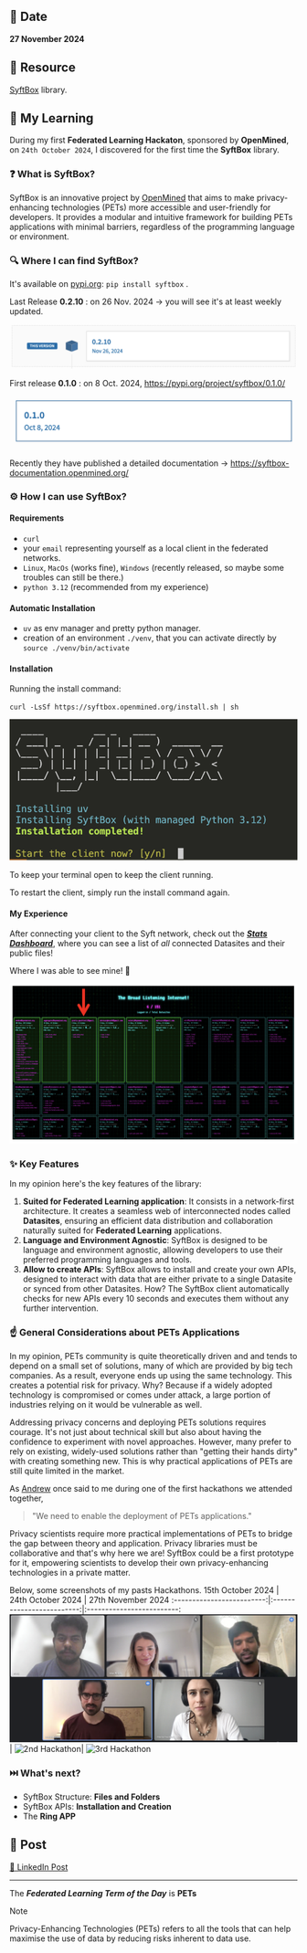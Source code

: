 ## 📅 Date
**27 November 2024**

## 📰 Resource
[SyftBox](https://syftbox-documentation.openmined.org/) library.

## 🔖 My Learning
During my first **Federated Learning Hackaton**, sponsored by **OpenMined**, on `24th October 2024`, I discovered for the first time the **SyftBox** library.

### ❓ What is SyftBox?

SyftBox is an innovative project by [OpenMined](https://openmined.org/) that aims to make privacy-enhancing technologies (PETs) more accessible and user-friendly for developers. It provides a modular and intuitive framework for building PETs applications with minimal barriers, regardless of the programming language or environment.

### 🔍 Where I can find SyftBox?

It's available on [pypi.org](https://pypi.org/project/syftbox/):  `pip install syftbox` .

Last Release **0.2.10** : on 26 Nov. 2024 → you will see it's at least weekly updated.

![Last Release of SyftBox](../images/SyftBox_Last_Release.png)


First release **0.1.0** : on 8 Oct. 2024, https://pypi.org/project/syftbox/0.1.0/

![First Release of SyftBox](../images/SyftBox_First_Release.png)


Recently they have published a detailed documentation → https://syftbox-documentation.openmined.org/

### ⚙️ How I can use SyftBox?

#### Requirements

- `curl`
- your `email` representing yourself as a local client in the federated networks.
- `Linux`, `MacOs` (works fine), `Windows` (recently released, so maybe some troubles can still be there.)
- `python 3.12` (recommended from my experience)

#### Automatic Installation

- `uv` as env manager and pretty python manager.
- creation of an environment `./venv`, that you can activate directly by `source ./venv/bin/activate`

#### Installation

Running the install command:

`curl -LsSf https://syftbox.openmined.org/install.sh | sh`

![Install SyftBox](../images/Install_Syftbox.png.png)

To keep your terminal open to keep the client running. 

To restart the client, simply run the install command again.

#### My Experience

After connecting your client to the Syft network, check out the [***Stats Dashboard***](https://syftbox.openmined.org/datasites/aggregator@openmined.org/syft_stats.html), where you can see a list of *all* connected Datasites and their public files! 

Where I was able to see mine! 🙂

![My Datasites in SyftBox Federated Networks](../images/SyftBox_StatsDashboard_WithMe.png)

### ✨ Key Features

In my opinion here's the key features of the library:

1. **Suited for Federated Learning application**: It consists in a network-first architecture. It creates a seamless web of interconnected nodes called **Datasites**, ensuring an efficient data distribution and collaboration naturally suited for **Federated Learning** applications.
2. **Language and Environment Agnostic**: SyftBox is designed to be language and environment agnostic, allowing developers to use their preferred programming languages and tools.
3. **Allow to create APIs**: SyftBox allows to install and create your own APIs, designed to interact with data that are either private to a single Datasite or synced from other Datasites. How? The SyftBox client automatically checks for new APIs every 10 seconds and executes them without any further intervention. 

### ☝️ General Considerations about PETs Applications

In my opinion, PETs community is quite theoretically driven and and tends to depend on a small set of solutions, many of which are provided by big tech companies. As a result, everyone ends up using the same technology. This creates a potential risk for privacy. Why? Because if a widely adopted technology is compromised or comes under attack, a large portion of industries relying on it would be vulnerable as well.

Addressing privacy concerns and deploying PETs solutions requires courage. It's not just about technical skill but also about having the confidence to experiment with novel approaches. However, many prefer to rely on existing, widely-used solutions rather than "getting their hands dirty" with creating something new. This is why practical applications of PETs are still quite limited in the market.

As [Andrew](https://www.linkedin.com/in/andrew-trask-3763ba15b/?original_referer=https%3A%2F%2Fwww.google.com%2F&originalSubdomain=uk) once said to me during one of the first hackathons we attended together, 
> "We need to enable the deployment of PETs applications."

Privacy scientists require more practical implementations of PETs to bridge the gap between theory and application. Privacy libraries must be collaborative and that's why here we are! SyftBox could be a first prototype for it, empowering scientists to develop their own privacy-enhancing technologies in a private matter.

Below, some screenshots of my pasts Hackathons.
15th October 2024          |  24th October 2024 | 27th November 2024
:-------------------------:|:-------------------------:|:-------------------------:
![1st Hackathon](../images/Hackathon_20241015.png)  |  ![2nd Hackathon](../images/Hackathon_20241024.png)|  ![3rd Hackathon](../images/Hackathon_20241127.png)


### ⏭️ What's next?

- SyftBox Structure: **Files and Folders**
- SyftBox APIs: **Installation and Creation**
- The **Ring APP**

## 📮 Post 

[📘 LinkedIn Post](https://www.linkedin.com/posts/giuliagualtieri_30daysofflcode-30daysofflcode-syftbox-activity-7267616927169024000-rw05?utm_source=share&utm_medium=member_desktop)

------
The _**Federated Learning Term of the Day**_ is **PETs**
> [!NOTE]
> Privacy-Enhancing Technologies (PETs) refers to all the tools that can help maximise the use of data by reducing risks inherent to data use.
